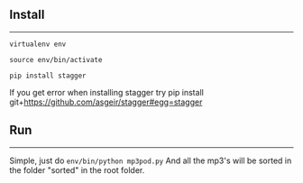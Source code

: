 ## Install
-------------
``virtualenv env``

``source env/bin/activate``

``pip install stagger``


If you get error when installing stagger try
pip install git+https://github.com/asgeir/stagger#egg=stagger


## Run
----------
Simple, just do
``env/bin/python mp3pod.py``
And all the mp3's will be sorted in the folder "sorted" in the
root folder.
